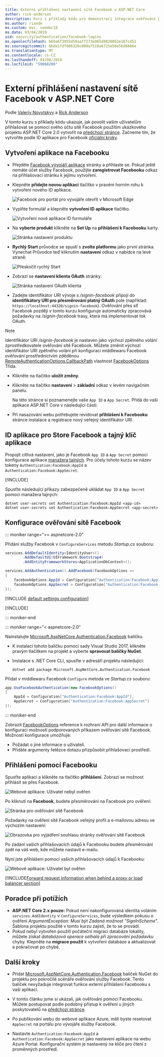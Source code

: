 ```yaml
---
title: Externí přihlášení nastavení sítě Facebook v ASP.NET Core
author: rick-anderson
description: Kurz s příklady kódu pro demonstraci integrace ověřování pomocí účtu uživatele Facebooku do stávající aplikace ASP.NET Core.
ms.author: riande
ms.custom: mvc, seodec18
ms.date: 03/04/2019
uid: security/authentication/facebook-logins
ms.openlocfilehash: b69a6f3955d59aaff273a965d8820862e187cd51
ms.sourcegitcommit: 6bde1fdf686326c080a7518a6725e56e56d8886e
ms.translationtype: MT
ms.contentlocale: cs-CZ
ms.lasthandoff: 04/08/2019
ms.locfileid: "59068206"
---
```

# <a name="facebook-external-login-setup-in-aspnet-core"></a>Externí přihlášení nastavení sítě Facebook v ASP.NET Core

Podle [Valeriy Novytskyy](https://github.com/01binary) a [Rick Anderson](https://twitter.com/RickAndMSFT)

V tomto kurzu s příklady kódu ukazuje, jak povolit vašim uživatelům přihlašovat se pomocí svého účtu sítě Facebook použitím ukázkového projektu ASP.NET Core 2.0 vytvořit na [předchozí stránce](xref:security/authentication/social/index). Začneme tím, že vytvoříte podle ID aplikace pro Facebook [oficiální kroky](https://developers.facebook.com).

## <a name="create-the-app-in-facebook"></a>Vytvoření aplikace na Facebooku

* Přejděte [Facebook vývojáři aplikace](https://developers.facebook.com/apps/) stránky a přihlaste se. Pokud ještě nemáte účet služby Facebook, použijte **zaregistrovat Facebooku** odkaz na přihlašovací stránku k jejímu vytvoření.

* Klepněte **přidejte novou aplikaci** tlačítko v pravém horním rohu k vytvoření nového ID aplikace.

   ![Facebook pro portál pro vývojáře otevřít v Microsoft Edge](index/_static/FBMyApps.png)

* Vyplňte formulář a klepněte **vytvoření ID aplikace** tlačítko.

  ![Vytvoření nové aplikace ID formuláře](index/_static/FBNewAppId.png)

* Na **vyberte produkt** klikněte na **Set Up** na **přihlášení k Facebooku** karty.

  ![Stránka nastavení produktu](index/_static/FBProductSetup.png)

* **Rychlý Start** průvodce se spustí s **zvolte platformu** jako první stránka. Vynechat Průvodce teď kliknutím **nastavení** odkaz v nabídce na levé straně:

  ![Přeskočit rychlý Start](index/_static/FBSkipQuickStart.png)

* Zobrazí se **nastavení klienta OAuth** stránky:

  ![Stránka nastavení OAuth klienta](index/_static/FBOAuthSetup.png)

* Zadejte identifikátor URI vývoje s */signin-facebook* připojí do **identifikátory URI pro přesměrování platný OAuth** pole (například: `https://localhost:44320/signin-facebook`). Ověřování přes síť Facebook později v tomto kurzu konfiguruje automaticky zpracovává požadavky na */signin-facebook* trasy, která má implementovat tok OAuth.

> [!NOTE]
> Identifikátor URI */signin-facebook* je nastaven jako výchozí zpětného volání zprostředkovatele ověřování sítě Facebook. Můžete změnit výchozí identifikátor URI zpětného volání při konfiguraci middlewaru Facebook ověřování prostřednictvím zděděnou [RemoteAuthenticationOptions.CallbackPath](/dotnet/api/microsoft.aspnetcore.authentication.remoteauthenticationoptions.callbackpath) vlastnost [FacebookOptions](/dotnet/api/microsoft.aspnetcore.authentication.facebook.facebookoptions) Třída.

* Klikněte na tlačítko **uložit změny**.

* Klikněte na tlačítko **nastavení** > **základní** odkaz v levém navigačním panelu.

  Na této stránce si poznamenejte vaše `App ID` a `App Secret`. Přidá do vaší aplikace ASP.NET Core v následující části:

* Při nasazování webu potřebujete revidovat **přihlášení k Facebooku** stránce instalace a registrace nový veřejný identifikátor URI.

## <a name="store-facebook-app-id-and-app-secret"></a>ID aplikace pro Store Facebook a tajný klíč aplikace

Propojit citlivá nastavení, jako je Facebook `App ID` a `App Secret` pomocí konfigurace aplikace [manažera tajných](xref:security/app-secrets). Pro účely tohoto kurzu se název tokeny `Authentication:Facebook:AppId` a `Authentication:Facebook:AppSecret`.

[!INCLUDE[](~/includes/environmentVarableColon.md)]

Spusťte následující příkazy zabezpečeně ukládat `App ID` a `App Secret` pomocí manažera tajných:

```console
dotnet user-secrets set Authentication:Facebook:AppId <app-id>
dotnet user-secrets set Authentication:Facebook:AppSecret <app-secret>
```

## <a name="configure-facebook-authentication"></a>Konfigurace ověřování sítě Facebook

::: moniker range=">= aspnetcore-2.0"

Přidání služby Facebook v `ConfigureServices` metodu *Startup.cs* souboru:

```csharp
services.AddDefaultIdentity<IdentityUser>()
        .AddDefaultUI(UIFramework.Bootstrap4)
        .AddEntityFrameworkStores<ApplicationDbContext>();

services.AddAuthentication().AddFacebook(facebookOptions =>
{
    facebookOptions.AppId = Configuration["Authentication:Facebook:AppId"];
    facebookOptions.AppSecret = Configuration["Authentication:Facebook:AppSecret"];
});
```

[!INCLUDE [default settings configuration](includes/default-settings.md)]

[!INCLUDE[](includes/chain-auth-providers.md)]

::: moniker-end

::: moniker range="< aspnetcore-2.0"

Nainstalujte [Microsoft.AspNetCore.Authentication.Facebook](https://www.nuget.org/packages/Microsoft.AspNetCore.Authentication.Facebook) balíčku.

* K instalaci tohoto balíčku pomocí sady Visual Studio 2017, klikněte pravým tlačítkem na projekt a vyberte **spravovat balíčky NuGet**.
* Instalace s .NET Core CLI, spusťte v adresáři projektu následující:

   `dotnet add package Microsoft.AspNetCore.Authentication.Facebook`

Přidat v middlewaru Facebook `Configure` metoda ve *Startup.cs* souboru:

```csharp
app.UseFacebookAuthentication(new FacebookOptions()
{
    AppId = Configuration["Authentication:Facebook:AppId"],
    AppSecret = Configuration["Authentication:Facebook:AppSecret"]
});
```

::: moniker-end

Zobrazit [FacebookOptions](/dotnet/api/microsoft.aspnetcore.builder.facebookoptions) reference k rozhraní API pro další informace o konfiguraci možností podporovaných příkazem ověřování sítě Facebook. Možnosti konfigurace umožňuje:

* Požádat o jiné informace o uživateli.
* Přidáte argumenty řetězce dotazu přizpůsobit přihlašovací prostředí.

## <a name="sign-in-with-facebook"></a>Přihlášení pomocí Facebooku

Spusťte aplikaci a klikněte na tlačítko **přihlášení**. Zobrazí se možnost přihlásit se přes Facebook.

![Webové aplikace: Uživatel nebyl ověřen](index/_static/DoneFacebook.png)

Po kliknutí na **Facebook**, budete přesměrováni na Facebook pro ověření:

![Stránka pro ověřování sítě Facebook](index/_static/FBLogin.png)

Požadavky na ověření sítě Facebook veřejný profil a e-mailovou adresu ve výchozím nastavení:

![Obrazovka pro vyjádření souhlasu stránky ověřování sítě Facebook](index/_static/FBLoginDone.png)

Po zadání vašich přihlašovacích údajů k Facebooku budete přesměrováni zpět na váš web, kde můžete nastavit e-mailu.

Nyní jste přihlášeni pomocí vašich přihlašovacích údajů k Facebooku:

![Webové aplikace: Uživatel byl ověřen](index/_static/Done.png)

[!INCLUDE[Forward request information when behind a proxy or load balancer section](includes/forwarded-headers-middleware.md)]

## <a name="troubleshooting"></a>Poradce při potížích

* **ASP.NET Core 2.x pouze:** Pokud není nakonfigurovaná identita voláním `services.AddIdentity` v `ConfigureServices`, bude výsledkem pokusu o ověření *ArgumentException: Musí být Zadaná možnost "SignInScheme"*. Šablona projektu použité v tomto kurzu zajistí, že to se provádí.
* Pokud nebyl vytvořen použití počáteční migraci databáze lokality, můžete získat *databázová operace selhala při zpracování požadavku* chyby. Klepněte na **migrace použít** k vytvoření databáze a aktualizovat a pokračovat po chybě.

## <a name="next-steps"></a>Další kroky

* Přidat [Microsoft.AspNetCore.Authentication.Facebook](https://www.nuget.org/packages/Microsoft.AspNetCore.Authentication.Facebook) balíček NuGet do projektu pro pokročilé scénáře ověřování služby Facebook. Tento balíček nevyžaduje integrovat funkce externí přihlášení Facebooku s vaší aplikací. 

* V tomto článku jsme si ukázali, jak ověřování pomocí Facebooku. Můžete postupovat podle podobný přístup k ověření u jiných poskytovatelů na [předchozí stránce](xref:security/authentication/social/index).

* Po publikování webu do webové aplikace Azure, měli byste resetovat `AppSecret` na portálu pro vývojáře služby Facebook.

* Nastavte `Authentication:Facebook:AppId` a `Authentication:Facebook:AppSecret` jako nastavení aplikace na webu Azure Portal. Konfigurační systém je nastavený na klíče pro čtení z proměnných prostředí.
